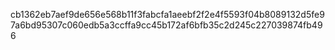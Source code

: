 cb1362eb7aef9de656e568b11f3fabcfa1aeebf2f2e4f5593f04b8089132d5fe97a6bd95307c060edb5a3ccffa9cc45b172af6bfb35c2d245c227039874fb496
